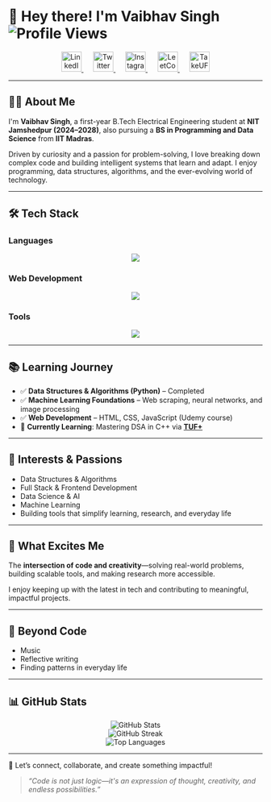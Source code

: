 # 👋 Hey there! I'm Vaibhav Singh &nbsp;&nbsp;&nbsp;&nbsp; ![Profile Views](https://komarev.com/ghpvc/?username=singhvaibhav-ai&color=blue)

<p align="center">
  <a href="https://www.linkedin.com/in/vaibhav-singh-553a49318/">
    <img src="https://encrypted-tbn0.gstatic.com/images?q=tbn:ANd9GcRokEYt0yyh6uNDKL8uksVLlhZ35laKNQgZ9g&s" alt="LinkedIn" width="40" />
  </a>
  &nbsp;&nbsp;&nbsp;&nbsp;
  <a href="https://x.com/singh_vaibhavv">
    <img src="https://store-images.s-microsoft.com/image/apps.26737.9007199266244427.c75d2ced-a383-40dc-babd-1ad2ceb13c86.ed1d047e-03d9-4cd8-a342-c4ade1e58951" alt="Twitter" width="40" />
  </a>
  &nbsp;&nbsp;&nbsp;&nbsp;
  <a href="https://www.instagram.com/singh_vaibhav/">
    <img src="https://cdn-icons-png.flaticon.com/512/2111/2111463.png" alt="Instagram" width="40" />
  </a>
  &nbsp;&nbsp;&nbsp;&nbsp;
  <a href="https://leetcode.com/u/singh_vaibhav-ai/">
    <img src="https://upload.wikimedia.org/wikipedia/commons/1/19/LeetCode_logo_black.png" alt="LeetCode" width="40" />
  </a>
  &nbsp;&nbsp;&nbsp;&nbsp;
  <a href="https://takeuforward.org/plus/profile/singh_vaibhav_07">
    <img src="https://takeuforward.org/static/media/TufDarkCircleLogo.876d63ea7e9c6b8336e9.png" alt="TakeUForward" width="40" />
  </a>
</p>

---

## 👨‍🎓 About Me

I'm **Vaibhav Singh**, a first-year B.Tech Electrical Engineering student at **NIT Jamshedpur (2024–2028)**, also pursuing a **BS in Programming and Data Science** from **IIT Madras**.

Driven by curiosity and a passion for problem-solving, I love breaking down complex code and building intelligent systems that learn and adapt. I enjoy programming, data structures, algorithms, and the ever-evolving world of technology.

---

## 🛠️ Tech Stack

### Languages
<p align="center">
  <img src="https://skillicons.dev/icons?i=c,cpp,python,java,mysql" />
</p>

### Web Development
<p align="center">
  <img src="https://skillicons.dev/icons?i=html,css,js,react,nodejs" />
</p>

### Tools
<p align="center">
  <img src="https://skillicons.dev/icons?i=git,github,vscode" />
</p>

---

## 📚 Learning Journey

- ✅ **Data Structures & Algorithms (Python)** – Completed  
- ✅ **Machine Learning Foundations** – Web scraping, neural networks, and image processing  
- ✅ **Web Development** – HTML, CSS, JavaScript (Udemy course)  
- 🚀 **Currently Learning**: Mastering DSA in C++ via **[TUF+](https://takeuforward.org/plus/profile/singh_vaibhav_07)**

---

## 🚀 Interests & Passions

- Data Structures & Algorithms  
- Full Stack & Frontend Development  
- Data Science & AI  
- Machine Learning  
- Building tools that simplify learning, research, and everyday life  

---

## 🌱 What Excites Me

The **intersection of code and creativity**—solving real-world problems, building scalable tools, and making research more accessible.

I enjoy keeping up with the latest in tech and contributing to meaningful, impactful projects.

---

## 🎵 Beyond Code

- Music  
- Reflective writing  
- Finding patterns in everyday life  

---

## 📊 GitHub Stats

<p align="center">
  <img src="https://github-readme-stats.vercel.app/api?username=singhvaibhav-ai&show_icons=true&theme=radical" alt="GitHub Stats" />
  <br />
  <img src="https://streak-stats.demolab.com?user=singhvaibhav-ai&theme=radical" alt="GitHub Streak" />
  <br />
  <img src="https://github-readme-stats.vercel.app/api/top-langs/?username=singhvaibhav-ai&layout=compact&theme=radical" alt="Top Languages" />
</p>

---

🤝 Let’s connect, collaborate, and create something impactful!

> *“Code is not just logic—it's an expression of thought, creativity, and endless possibilities.”*
